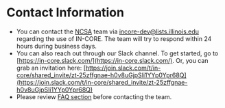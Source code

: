 # Contact Information

* You can contact the [NCSA](http://www.ncsa.illinois.edu/) team via <incore-dev@lists.illinois.edu> regarding
  the use of IN-CORE. The team will try to respond within 24 hours during business days.
* You can also reach out through our Slack channel. To get started, go to
  [https://in-core.slack.com/](https://in-core.slack.com/). Or, you can grab an invitation here: [https://join.slack.com/t/in-core/shared_invite/zt-25zffgnae-h0v8uGjpSli1YYp0Ypr68Q](https://join.slack.com/t/in-core/shared_invite/zt-25zffgnae-h0v8uGjpSli1YYp0Ypr68Q)
* Please review [FAQ section](faq) before contacting the team.


